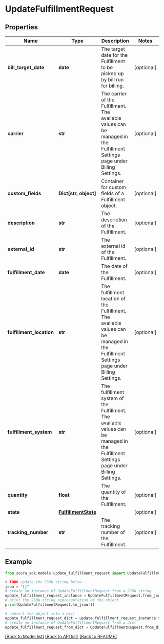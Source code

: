 # UpdateFulfillmentRequest


## Properties

Name | Type | Description | Notes
------------ | ------------- | ------------- | -------------
**bill_target_date** | **date** | The target date for the Fulfillment to be picked up by bill run for billing.  | [optional] 
**carrier** | **str** | The carrier of the Fulfillment. The available values can be managed in the Fulfillment Settings page under Billing Settings.  | [optional] 
**custom_fields** | **Dict[str, object]** | Container for custom fields of a Fulfillment object.  | [optional] 
**description** | **str** | The description of the Fulfillment.  | [optional] 
**external_id** | **str** | The external id of the Fulfillment.  | [optional] 
**fulfillment_date** | **date** | The date of the Fulfillment.  | [optional] 
**fulfillment_location** | **str** | The fulfillment location of the Fulfillment. The available values can be managed in the Fulfillment Settings page under Billing Settings.  | [optional] 
**fulfillment_system** | **str** | The fulfillment system of the Fulfillment. The available values can be managed in the Fulfillment Settings page under Billing Settings.  | [optional] 
**quantity** | **float** | The quantity of the Fulfillment.  | [optional] 
**state** | [**FulfillmentState**](FulfillmentState.md) |  | [optional] 
**tracking_number** | **str** | The tracking number of the Fulfillment.  | [optional] 

## Example

```python
from zuora_sdk.models.update_fulfillment_request import UpdateFulfillmentRequest

# TODO update the JSON string below
json = "{}"
# create an instance of UpdateFulfillmentRequest from a JSON string
update_fulfillment_request_instance = UpdateFulfillmentRequest.from_json(json)
# print the JSON string representation of the object
print(UpdateFulfillmentRequest.to_json())

# convert the object into a dict
update_fulfillment_request_dict = update_fulfillment_request_instance.to_dict()
# create an instance of UpdateFulfillmentRequest from a dict
update_fulfillment_request_from_dict = UpdateFulfillmentRequest.from_dict(update_fulfillment_request_dict)
```
[[Back to Model list]](../README.md#documentation-for-models) [[Back to API list]](../README.md#documentation-for-api-endpoints) [[Back to README]](../README.md)



